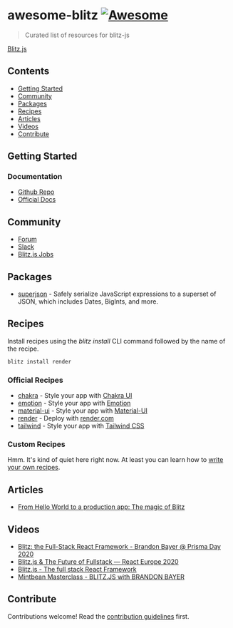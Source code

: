 # awesome-blitz [![Awesome](https://awesome.re/badge.svg)](https://awesome.re)

> Curated list of resources for blitz-js

[Blitz.js](https://blitzjs.com/)

## Contents

- [Getting Started](#getting-started)
- [Community](#community)
- [Packages](#packages)
- [Recipes](#recipes)
- [Articles](#articles)
- [Videos](#videos)
- [Contribute](contributing.md)

## Getting Started

### Documentation

- [Github Repo](https://github.com/blitz-js/blitz)
- [Official Docs](https://blitzjs.com/docs/getting-started)


## Community

- [Forum](https://github.com/blitz-js/blitz/discussions)
- [Slack](https://slack.blitzjs.com/)
- [Blitz.js Jobs](https://blitz-jobs.com/)


## Packages

- [superjson](https://github.com/blitz-js/superjson) - Safely serialize JavaScript expressions to a superset of JSON, which includes Dates, BigInts, and more.

## Recipes

Install recipes using the <var>blitz install</var> CLI command followed by the name of the recipe.

```bash
blitz install render
```

### Official Recipes

- [chakra](https://github.com/blitz-js/blitz/tree/canary/recipes/chakra) - Style your app with [Chakra UI](https://chakra-ui.com/)
- [emotion](https://github.com/blitz-js/blitz/tree/canary/recipes/emotion) - Style your app with [Emotion](https://emotion.sh/docs/introduction)
- [material-ui](https://github.com/blitz-js/blitz/tree/canary/recipes/material-ui) - Style your app with [Material-UI](https://material-ui.com/)
- [render](https://github.com/blitz-js/blitz/tree/canary/recipes/render) - Deploy with [render.com](https://render.com)
- [tailwind](https://github.com/blitz-js/blitz/tree/canary/recipes/tailwind) - Style your app with [Tailwind CSS](https://tailwindcss.com/)

### Custom Recipes

Hmm. It's kind of quiet here right now. At least you can learn how to [write your own recipes](https://blitzjs.com/docs/writing-recipes).

## Articles

- [From Hello World to a production app: The magic of Blitz](https://kitze.io/posts/launching-fungarzione-with-blitz)

## Videos

- [Blitz: the Full-Stack React Framework - Brandon Bayer @ Prisma Day 2020](https://www.youtube.com/watch?time_continue=2&v=fIexr5UZfhU&feature=emb_title)
- [Blitz.js & The Future of Fullstack — React Europe 2020](https://www.youtube.com/watch?v=ZSD5ifGTlag&feature=emb_title)
- [Blitz.js - The full stack React Framework](https://www.youtube.com/watch?v=UsJl7Mn5Y0E&feature=emb_title)
- [Mintbean Masterclass - BLITZ.JS with BRANDON BAYER](https://www.youtube.com/watch?v=3pnJx8GrJ2U)

## Contribute

Contributions welcome! Read the [contribution guidelines](contributing.md) first.
